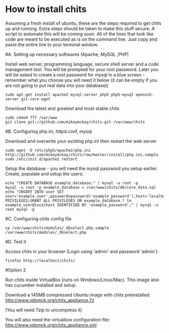 # How to install chits

Assuming a fresh install of ubuntu, these are the steps required to get chits up and running. Extra steps should be taken to make this stuff secure. A script to automate this will be coming soon. All of the lines that look like code are meant to be executed as is on the command line. Just copy and paste the entire line to your terminal window.

#A. Setting up necessary softwares (Apache, MySQL ,PHP)

Install web server, programming language, secure shell server and a code management tool. You will be prompted for your root password. Later you will be asked to create a root password for mysql in a blue screen - remember what you choose you will need it below (it can be empty if you are not going to put real data into your database))

    sudo apt-get install apache2 mysql-server php5 php5-mysql openssh-server git-core wget

Download the latest and greatest and most stable chits

    sudo chmod 777 /var/www
    git clone git://github.com/mikeymckay/chits.git /var/www/chits

#B. Configuring php.ini, httpd.conf, mysql

Download and overwrite your existing php.ini then restart the web server

    sudo wget -O /etc/php5/apache2/php.ini http://github.com/mikeymckay/chits/raw/master/install/php.ini.sample
    sudo /etc/init.d/apache2 restart

Setup the database - you will need the mysql password you setup earlier. Create, populate and setup the users:

    echo "CREATE DATABASE example_database;" | mysql -u root -p
    mysql -u root -p example_database < /var/www/chits/db/core_data.sql
    echo "INSERT INTO user SET user='example_user',password=password('example_password'),host='localhost';FLUSH PRIVILEGES;GRANT ALL PRIVILEGES ON example_database.* to example_user@localhost IDENTIFIED BY 'example_password';" | mysql -u root mysql -p

#C. Configuring chits config file

    cp /var/www/chits/modules/_dbselect.php.sample /var/www/chits/modules/_dbselect.php

#D. Test it

Access chits in your browser (Login using 'admin' and password 'admin'):

    firefox http://localhost/chits/

#Option 2

Run chits inside VirtualBox (runs on Windows/Linux/Mac). This image also has cucumber installed and setup.

Download a 145MB compressed Ubuntu image with chits preinstalled:
  http://www.vdomck.org/chits_appliance.7z

(You will need 7zip to uncompress it)

You will also need the virtualbox configuration file:
  http://www.vdomck.org/chits_appliance.xml
